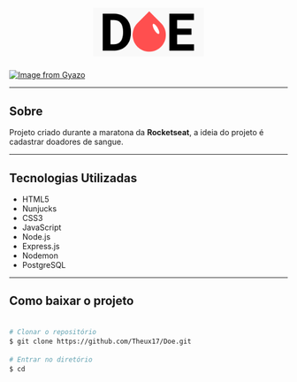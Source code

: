 <h1 align="center">
    <img src="public/logo.png" alt="logo projeto doe" width="200">
</h1>

[![Image from Gyazo](https://i.gyazo.com/a6b89e9f218a635f074b67670005aef7.gif)](https://gyazo.com/a6b89e9f218a635f074b67670005aef7)

---

## Sobre
Projeto criado durante a maratona da **Rocketseat**, a ideia do projeto é cadastrar doadores de sangue.

---

## Tecnologias Utilizadas 

- HTML5
- Nunjucks
- CSS3
- JavaScript
- Node.js
- Express.js
- Nodemon
- PostgreSQL

---

## Como baixar o projeto 

```bash
 
# Clonar o repositório
$ git clone https://github.com/Theux17/Doe.git

# Entrar no diretório 
$ cd 

```